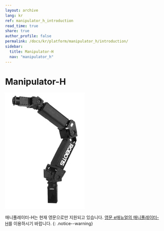 ```yaml
---
layout: archive
lang: kr
ref: manipulator_h_introduction
read_time: true
share: true
author_profile: false
permalink: /docs/kr/platform/manipulator_h/introduction/
sidebar:
  title: Manipulator-H
  nav: "manipulator_h"
---
```


# Manipulator-H

![](/assets/images/platform/manipulator_h/manipulator_product.gif)

매니퓰레이터-H는 현재 영문으로만 지원되고 있습니다. [영문 e매뉴얼의 매니퓰레이터-H]를 이용하시기 바랍니다.
{: .notice--warning}

[영문 e매뉴얼의 매니퓰레이터-H]: /docs/en/platform/manipulator_h/introduction/
